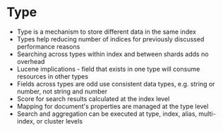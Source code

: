 # Type #

* Type is a mechanism to store different data in the same index
* Types help reducing number of indices for previously discussed performance reasons
* Searching across types within index and between shards adds no overhead
* Lucene implications - field that exists in one type will consume resources in other types
* Fields across types are odd use consistent data types, e.g. string or number, not string and number
* Score for search results calculated at the index level
* Mapping for document's properties are managed at the type level
* Search and aggregation can be executed at type, index, alias, multi-index, or cluster levels